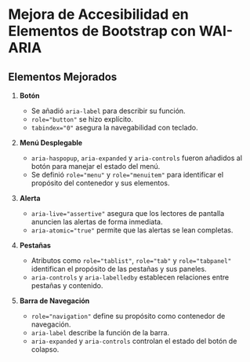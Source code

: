 # Mejora de Accesibilidad en Elementos de Bootstrap con WAI-ARIA

## Elementos Mejorados
1. **Botón**
   - Se añadió `aria-label` para describir su función.
   - `role="button"` se hizo explícito.
   - `tabindex="0"` asegura la navegabilidad con teclado.

2. **Menú Desplegable**
   - `aria-haspopup`, `aria-expanded` y `aria-controls` fueron añadidos al botón para manejar el estado del menú.
   - Se definió `role="menu"` y `role="menuitem"` para identificar el propósito del contenedor y sus elementos.

3. **Alerta**
   - `aria-live="assertive"` asegura que los lectores de pantalla anuncien las alertas de forma inmediata.
   - `aria-atomic="true"` permite que las alertas se lean completas.

4. **Pestañas**
   - Atributos como `role="tablist"`, `role="tab"` y `role="tabpanel"` identifican el propósito de las pestañas y sus paneles.
   - `aria-controls` y `aria-labelledby` establecen relaciones entre pestañas y contenido.

5. **Barra de Navegación**
   - `role="navigation"` define su propósito como contenedor de navegación.
   - `aria-label` describe la función de la barra.
   - `aria-expanded` y `aria-controls` controlan el estado del botón de colapso.

